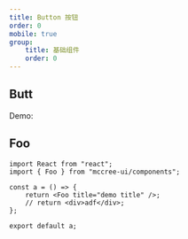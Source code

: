 ```yaml
---
title: Button 按钮
order: 0
mobile: true
group:
    title: 基础组件
    order: 0
---
```


  <!-- path: base -->

## Butt

Demo:

## Foo

<!-- Demo: -->

```tsx
import React from "react";
import { Foo } from "mccree-ui/components";

const a = () => {
    return <Foo title="demo title" />;
    // return <div>adf</div>;
};

export default a;
```

<code src="../demo/test.tsx"></code>
